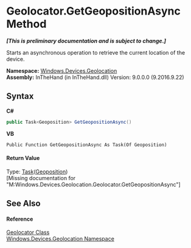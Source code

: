 # Geolocator.GetGeopositionAsync Method 
 _**\[This is preliminary documentation and is subject to change.\]**_

Starts an asynchronous operation to retrieve the current location of the device.

**Namespace:**&nbsp;<a href="N_Windows_Devices_Geolocation">Windows.Devices.Geolocation</a><br />**Assembly:**&nbsp;InTheHand (in InTheHand.dll) Version: 9.0.0.0 (9.2016.9.22)

## Syntax

**C#**<br />
``` C#
public Task<Geoposition> GetGeopositionAsync()
```

**VB**<br />
``` VB
Public Function GetGeopositionAsync As Task(Of Geoposition)
```


#### Return Value
Type: <a href="http://msdn2.microsoft.com/en-us/library/dd321424" target="_blank">Task</a>(<a href="T_Windows_Devices_Geolocation_Geoposition">Geoposition</a>)<br />\[Missing <returns> documentation for "M:Windows.Devices.Geolocation.Geolocator.GetGeopositionAsync"\]

## See Also


#### Reference
<a href="T_Windows_Devices_Geolocation_Geolocator">Geolocator Class</a><br /><a href="N_Windows_Devices_Geolocation">Windows.Devices.Geolocation Namespace</a><br />